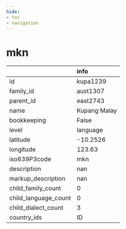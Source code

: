 ```yaml
---
hide:
- toc
- navigation
---
```

# mkn
|                      | info         |
|:---------------------|:-------------|
| id                   | kupa1239     |
| family_id            | aust1307     |
| parent_id            | east2743     |
| name                 | Kupang Malay |
| bookkeeping          | False        |
| level                | language     |
| latitude             | -10.2526     |
| longitude            | 123.63       |
| iso639P3code         | mkn          |
| description          | nan          |
| markup_description   | nan          |
| child_family_count   | 0            |
| child_language_count | 0            |
| child_dialect_count  | 3            |
| country_ids          | ID           |